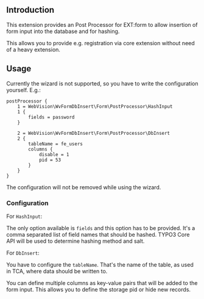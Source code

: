 ## Introduction

This extension provides an Post Processor for EXT:form to allow insertion of
form input into the database and for hashing.

This allows you to provide e.g. registration via core extension without need of
a heavy extension.

## Usage

Currently the wizard is not supported, so you have to write the configuration
yourself. E.g.:

    postProcessor {
        1 = WebVision\WvFormDbInsert\Form\PostProcessor\HashInput
        1 {
            fields = password
        }

        2 = WebVision\WvFormDbInsert\Form\PostProcessor\DbInsert
        2 {
            tableName = fe_users
            columns {
                disable = 1
                pid = 53
            }
        }
    }

The configuration will not be removed while using the wizard.

### Configuration

For ``HashInput``:

The only option available is ``fields`` and this option has to be provided. It's
a comma separated list of field names that should be hashed.
TYPO3 Core API will be used to determine hashing method and salt.

For ``DbInsert``:

You have to configure the `tableName`. That's the name of the table, as used in
TCA, where data should be written to.

You can define multiple columns as key-value pairs that will be added to the
form input. This allows you to define the storage pid or hide new records.
